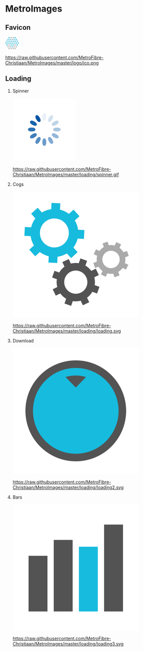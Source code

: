 # MetroImages
## Favicon
![favicon](/logo/ico.png)

https://raw.githubusercontent.com/MetroFibre-Christiaan/MetroImages/master/logo/ico.png

## Loading 
1. Spinner

    ![Spinner](/loading/spinner.gif)
    
    https://raw.githubusercontent.com/MetroFibre-Christiaan/MetroImages/master/loading/spinner.gif
2. Cogs

    ![Spinner](/loading/loading.svg)
    
    https://raw.githubusercontent.com/MetroFibre-Christiaan/MetroImages/master/loading/loading.svg
3. Download

    ![Spinner](/loading/loading2.svg)
    
    https://raw.githubusercontent.com/MetroFibre-Christiaan/MetroImages/master/loading/loading2.svg
4. Bars

    ![Spinner](/loading/loading3.svg)
    
    https://raw.githubusercontent.com/MetroFibre-Christiaan/MetroImages/master/loading/loading3.svg
